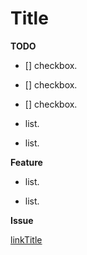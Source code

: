 # Title


**TODO**

- [] checkbox.

- [] checkbox.

- [] checkbox.

- list.

- list.


**Feature**

- list.

- list.


**Issue**

[linkTitle](https://github.com/FumihiroMaejima/)

